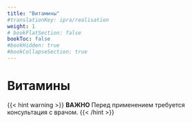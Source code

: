 ```yaml
---
title: "Витамины"
#translationKey: ipra/realisation
weight: 1
# bookFlatSection: false
bookToc: false
#bookHidden: true
#bookCollapseSection: true
---
```


# Витамины

{{< hint warning >}}
**ВАЖНО**
Перед применением требуется консультация с врачом.
{{< /hint >}}
